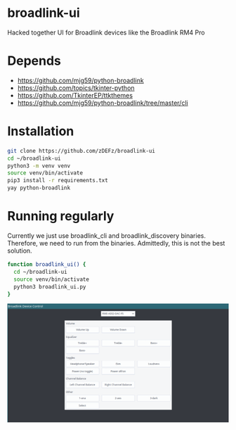 # broadlink-ui
Hacked together UI for Broadlink devices like the Broadlink RM4 Pro

# Depends
- https://github.com/mjg59/python-broadlink
- https://github.com/topics/tkinter-python
- https://github.com/TkinterEP/ttkthemes
- https://github.com/mjg59/python-broadlink/tree/master/cli

# Installation
```bash
git clone https://github.com/zDEFz/broadlink-ui
cd ~/broadlink-ui
python3 -m venv venv
source venv/bin/activate
pip3 install -r requirements.txt
yay python-broadlink
```
# Running regularly
Currently we just use broadlink_cli and broadlink_discovery binaries.
Therefore, we need to run from the binaries.
Admittedly, this is not the best solution.

```bash
function broadlink_ui() {
  cd ~/broadlink-ui
  source venv/bin/activate
  python3 broadlink_ui.py
}
```
![Broadlink_ui](https://raw.githubusercontent.com/zDEFz/broadlink-ui/main/broadlink-ui.png)
